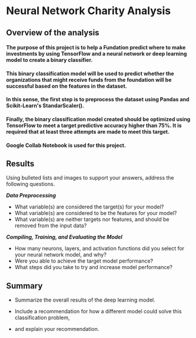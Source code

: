 # Neural Network Charity Analysis

## Overview of the analysis
#### The purpose of this project is to help a Fundation predict where to make investments by using TensorFlow and a neural network or deep learning model to create a binary classifier. 
#### This binary classification model will be used to predict whether the organizations that might receive funds from the foundation will be successful based on the features in the dataset.  
#### In this sense, the first step is to preprocess the dataset using Pandas and Scikit-Learn's StandarScaler().
#### Finally, the binary classification model created should be optimized using TensorFlow to meet a target predictive accuracy higher than 75%. It is required that at least three attempts are made to meet this target.
#### Google Collab Notebook is used for this project. 


## Results
 Using bulleted lists and images to support your answers, address the following questions.

***Data Preprocessing***
+ What variable(s) are considered the target(s) for your model?
+ What variable(s) are considered to be the features for your model?
+ What variable(s) are neither targets nor features, and should be removed from the input data?

***Compiling, Training, and Evaluating the Model***
+ How many neurons, layers, and activation functions did you select for your neural network model, and why?
+ Were you able to achieve the target model performance?
+ What steps did you take to try and increase model performance?

## Summary

 + Summarize the overall results of the deep learning model. 
 
 + Include a recommendation for how a different model could solve this classification problem, 
 
 + and explain your recommendation.